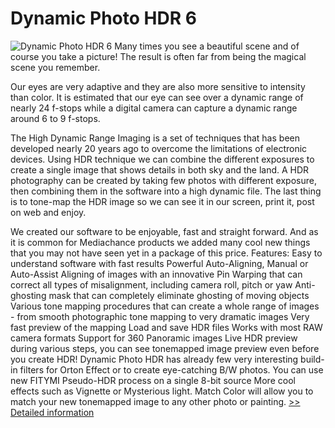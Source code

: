 # Dynamic Photo HDR 6
![Dynamic Photo HDR 6](https://mycommerce.akamaized.net/api/pimages/P300870562/BIG/300870562.JPG)
Many times you see a beautiful scene and of course you take a picture! The result is often far from being the magical scene you remember.

Our eyes are very adaptive and they are also more sensitive to intensity than color. It is estimated that our eye can see over a dynamic range of nearly 24 f-stops while a digital camera can capture a dynamic range around 6 to 9 f-stops.

The High Dynamic Range Imaging is a set of techniques that has been developed nearly 20 years ago to overcome the limitations of electronic devices.
Using HDR technique we can combine the different exposures to create a single image that shows details in both sky and the land.
A HDR photography can be created by taking few photos with different exposure, then combining them in the software into a high dynamic file. The last thing is to tone-map the HDR image so we can see it in our screen, print it, post on web and enjoy.

We created our software to be enjoyable, fast and straight forward. And as it is common for Mediachance products we added many cool new things that you may not have seen yet in a package of this price.
Features:
Easy to understand software with fast results
Powerful Auto-Aligning, Manual or Auto-Assist Aligning of images with an innovative Pin Warping that can correct all types of misalignment, including camera roll, pitch or yaw
Anti-ghosting mask that can completely eliminate ghosting of moving objects
Various tone mapping procedures that can create a whole range of images - from smooth photographic tone mapping to very dramatic images
Very fast preview of the mapping
Load and save HDR files
Works with most RAW camera formats
Support for 360 Panoramic images
Live HDR preview during various steps, you can see tonemapped image preview even before you create HDR!
Dynamic Photo HDR has already few very interesting build-in filters for Orton Effect or to create eye-catching B/W photos.
You can use new FITYMI Pseudo-HDR process on a single 8-bit source
More cool effects such as Vignette or Mysterious light.
Match Color will allow you to match your new tonemapped image to any other photo or painting.
[>> Detailed information](https://secure.shareit.com/shareit/product.html?productid=300870562&affiliateid=200057808)